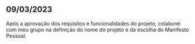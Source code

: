 ## 09/03/2023

Após a aprovação dos requisitos e funcionalidades do projeto, colaborei com meu grupo na definição do nome do projeto e da escolha do Manifesto Pessoal.
